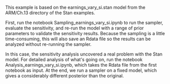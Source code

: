 This example is based on the earnings_vary_si.stan model from the ARM/Ch.13 directory of the Stan examples.

First, run the notebook Sampling_earnings_vary_si.ipynb to run the sampler, evaluate the sensitivity,
and re-run the model with a range of prior parameters to validate the sensitivity results.  Because
the sampling is a little time-consuming, this will also save an Rdata file so the results
can be analyzed without re-running the sampler.

In this case, the sensitivity analysis uncovered a real problem with the Stan model.  For detailed
analysis of what's going on, run the notebook Analysis_earnings_vary_si.ipynb, which takes the
Rdata file from the first notebook as input.  At the end, we run a sampler on a fixed model, which
gives a considerably different posterior than the original.